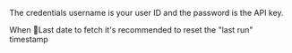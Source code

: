 The credentials username is your user ID and the password is the API key.

When ￿Last date to fetch it's recommended to reset the "last run" timestamp